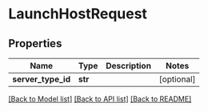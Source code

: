 # LaunchHostRequest

## Properties
Name | Type | Description | Notes
------------ | ------------- | ------------- | -------------
**server_type_id** | **str** |  | [optional] 

[[Back to Model list]](../README.md#documentation-for-models) [[Back to API list]](../README.md#documentation-for-api-endpoints) [[Back to README]](../README.md)


